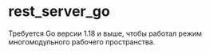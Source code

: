 # rest_server_go
Требуется Go версии 1.18 и выше, чтобы работал режим многомодульного рабочего пространства.
